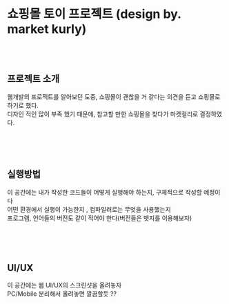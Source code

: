 # 쇼핑몰 토이 프로젝트 (design by. market kurly)  

<br/><br/>
## 프로젝트 소개  

웹개발의 프로젝트를 알아보던 도중, 쇼핑몰이 괜찮을 거 같다는 의견을 듣고 쇼핑몰로 하기로 했다.  
디자인 적인  많이 부족 했기 때문에, 참고할 만한 쇼핑몰을 찾다가 마켓컬리로 결정하였다.

<br/><br/><br/>
## 실행방법  

이 공간에는 내가 작성한 코드들이 어떻게 실행해야 하는지, 구체적으로 작성할 예정이다   
어떤 환경에서 실행이 가능한지 , 컴파일러로는 무엇을 사용했는지   
프로그램, 언어들의 버전도 같이 적어야 한다(버전들은 뱃지를 이용해보자)

<br/><br/><br/>
## UI/UX 

이 공간에는 웹 UI/UX의 스크린샷을 올려놓자   
PC/Mobile 분리해서 올려놓면 깔끔할듯 ??
